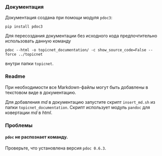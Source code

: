 ### Документация


Документация создана при помощи модуля ```pdoc3```:  

```
pip install pdoc3
```

Для пересоздания документации без исходного кода предпочтительно использовать данную команду  
```
pdoc --html -o topicnet_documentation/ -c show_source_code=False --force ../topicnet
```
внутри папки ```topicnet```.

### Readme

При необходимости все Markdown-файлы могут быть добавлены в 
текстовом виде в документацию. 

Для добавления *md* в документацию запустите скрипт ```insert_md.sh``` из папки ```topicnet_documentation```. Скрипт использует модуль ```pandoc``` для ковертации *md* в *html*.

### Проблемы

#### ```pdoc``` не распознает команду.

Проверьте, что установлена версия ```pdoc 0.6.3```.